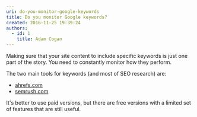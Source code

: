 ```yaml
---
uri: do-you-monitor-google-keywords
title: Do you monitor Google keywords?
created: 2016-11-25 19:39:24
authors:
  - id: 1
    title: Adam Cogan
---
```





<span class='intro'> Making sure that your site content to include specific keywords is just one part of the story. You need to constantly monitor how they perform.&#160;​<br> </span>

<p>The two main tools&#160;for keywords (and most of&#160;SEO research) are&#58;<ul><li><a href="http&#58;//ahrefs.com/">ahrefs.com</a><br></li><li><a href="http&#58;//semrush.com/">semrush.com</a><br></li></ul></p><p>It's better to use paid versions, but there are free versions with a limited set of features that are still useful.<br></p>


